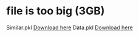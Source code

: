 # file is too big (3GB)
Similar.pkl [Download here](https://drive.google.com/file/d/1VIHdmBV7Vfm66bDarPJOZ7KENNzn_5QP/view?usp=sharing)
Data.pkl [Download here](https://drive.google.com/file/d/1I4U2S10fdVUMLMxiID5R__1dwYl8Ztgf/view?usp=sharing)
